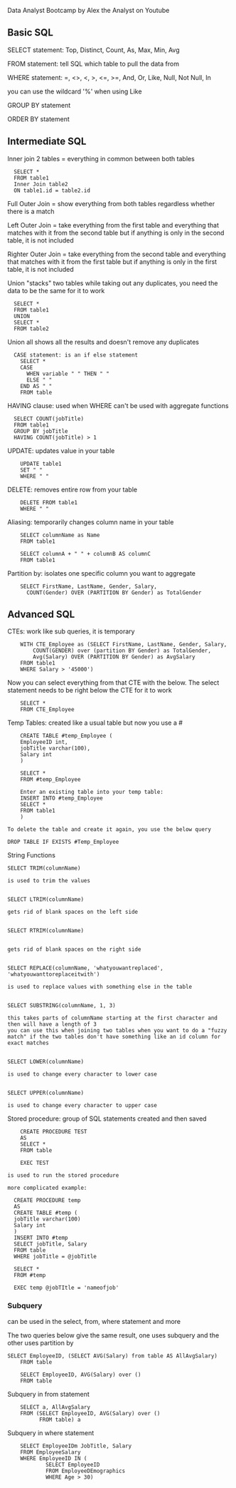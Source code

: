 Data Analyst Bootcamp by Alex the Analyst on Youtube

## Basic SQL 
  SELECT statement: Top, Distinct, Count, As, Max, Min, Avg
  
  FROM statement: tell SQL which table to pull the data from
  
  WHERE statement: =, <>, <, >, <=, >=, And, Or, Like, Null, Not Null, In
  
  you can use the wildcard '%' when using Like
    
  GROUP BY statement
  
  ORDER BY statement

## Intermediate SQL
  Inner join 2 tables = everything in common between both tables

  ```
    SELECT *
    FROM table1
    Inner Join table2
    ON table1.id = table2.id
```

  Full Outer Join = show everything from both tables regardless whether there is a match

  Left Outer Join = take everything from the first table and everything that matches with it from the second table but if anything is only in the second table, it is not included

  Righter Outer Join = take everything from the second table and everything that matches with it from the first table but if anything is only in the first table, it is not included

  Union "stacks" two tables while taking out any duplicates, you need the data to be the same for it to work

  ```
    SELECT *
    FROM table1
    UNION
    SELECT *
    FROM table2
```

  Union all shows all the results and doesn't remove any duplicates

```
  CASE statement: is an if else statement
    SELECT *
    CASE
      WHEN variable " " THEN " "
      ELSE " "
    END AS " "
    FROM table
```

  HAVING clause: used when WHERE can't be used with aggregate functions

  ```
    SELECT COUNT(jobTitle)
    FROM table1
    GROUP BY jobTitle
    HAVING COUNT(jobTitle) > 1
```

  UPDATE: updates value in your table

```
    UPDATE table1  
    SET " "
    WHERE " "
```

  DELETE: removes entire row from your table

```
    DELETE FROM table1
    WHERE " "
```

  Aliasing: temporarily changes column name in your table

```
    SELECT columnName as Name
    FROM table1

    SELECT columnA + " " + columnB AS columnC
    FROM table1
```

  Partition by: isolates one specific column you want to aggregate

```
    SELECT FirstName, LastName, Gender, Salary, 
      COUNT(Gender) OVER (PARTITION BY Gender) as TotalGender
```
    
## Advanced SQL 

  CTEs: work like sub queries, it is temporary

```
    WITH CTE_Employee as (SELECT FirstName, LastName, Gender, Salary,
        COUNT(GENDER) over (partition BY Gender) as TotalGender,
        Avg(Salary) OVER (PARTITION BY Gender) as AvgSalary
    FROM table1
    WHERE Salary > '45000')
```
  
  Now you can select everything from that CTE with the below. The select statement needs to be right below the CTE for it to work

```
    SELECT *
    FROM CTE_Employee
```

  Temp Tables: created like a usual table but now you use a #

```
    CREATE TABLE #temp_Employee (
    EmployeeID int,
    jobTitle varchar(100),
    Salary int
    )

    SELECT *
    FROM #temp_Employee

    Enter an existing table into your temp table:
    INSERT INTO #temp_Employee 
    SELECT *
    FROM table1
    )
```
   
    To delete the table and create it again, you use the below query

    DROP TABLE IF EXISTS #Temp_Employee


  String Functions

    SELECT TRIM(columnName)

    is used to trim the values


    SELECT LTRIM(columnName)

    gets rid of blank spaces on the left side


    SELECT RTRIM(columnName)


    gets rid of blank spaces on the right side


    SELECT REPLACE(columnName, 'whatyouwantreplaced', 'whatyouwanttoreplaceitwith')

    is used to replace values with something else in the table


    SELECT SUBSTRING(columnName, 1, 3)

    this takes parts of columnName starting at the first character and then will have a length of 3
    you can use this when joining two tables when you want to do a "fuzzy match" if the two tables don't have something like an id column for exact matches


    SELECT LOWER(columnName)

    is used to change every character to lower case


    SELECT UPPER(columnName)

    is used to change every character to upper case

  Stored procedure: group of SQL statements created and then saved
```
    CREATE PROCEDURE TEST
    AS
    SELECT *
    FROM table

    EXEC TEST
```
    is used to run the stored procedure

    more complicated example:

  ```
    CREATE PROCEDURE temp
    AS
    CREATE TABLE #temp (
    jobTitle varchar(100)
    Salary int
    )
    INSERT INTO #temp
    SELECT jobTitle, Salary
    FROM table
    WHERE jobTitle = @jobTitle

    SELECT *
    FROM #temp

    EXEC temp @jobTItle = 'nameofjob'
```

### Subquery
can be used in the select, from, where statement and more
    
The two queries below give the same result, one uses subquery and the other uses partition by
```
SELECT EmployeeID, (SELECT AVG(Salary) from table AS AllAvgSalary)
    FROM table

    SELECT EmployeeID, AVG(Salary) over ()
    FROM table
```

Subquery in from statement

```
    SELECT a, AllAvgSalary
    FROM (SELECT EmployeeID, AVG(Salary) over ()
          FROM table) a
```
    
Subquery in where statement

```
    SELECT EmployeeIDm JobTitle, Salary
    FROM EmployeeSalary
    WHERE EmployeeID IN (
            SELECT EmployeeID
            FROM EmployeeDEmographics
            WHERE Age > 30)
```
